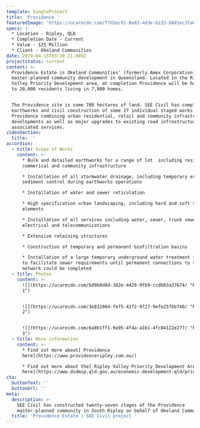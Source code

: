 ```yaml
---
template: SingleProject
title: 'Providence '
featuredImage: 'https://ucarecdn.com/77d2ec91-0e83-4d3e-b132-b681ec37a6a4/'
specs: |-
  * Location - Ripley, QLD 
  * Completion Date - Current
  * Value - $25 Million
  * Client - Okeland Communities
date: 2019-04-15T03:20:21.089Z
projectstatus: current
content: >-
  Providence Estate is Okeland Communities' (formerly Amex Corporation) premiere
  master-planned community development in Queensland. Located in the Ripley
  Valley Priority Development area, at completion Providence will be home to up
  to 20,000 residents living in 7,000 homes. 


  The Providence site is some 700 hectares of land. SEE Civil has completed the
  earthworks and civil construction of some 27 individual staged works at
  Providence combining urban residential, retail and community infrastructure
  developments as well as major upgrades to existing road infrastructure and
  associated services.
videoSection:
  title: ''
accordion:
  - title: Scope of Works
    content: >-
      * Bulk and detailed earthworks for a range of lot  including residential,
      commerical and community infrastructure 

      * Installation of all stormwater drainage, including temporary erosion and
      sediment control during earthworks operations 

      * Installation of water and sewer reticulation 

      * High specification urban landscaping, including hard and soft scape
      elements

      * Installation of all services including water, sewer, trunk sewer,
      electrical and telecommunications

      * Extensive retaining structures 

      * Construction of temporary and permanent biofiltration basins

      * Installation of a large temporary underground water treatment facility
      to facilitate sewer requirements until permanent connections to the sewer
      network could be completed
  - title: Photos
    content: >-
      ![](https://ucarecdn.com/bd9b8d8d-382e-4429-9fb9-ccdb03a37674/ "Providence
      1")


      ![](https://ucarecdn.com/3e832864-fef5-41f2-9727-9efe25f6b740/ "Providence
      2")


      ![](https://ucarecdn.com/6a8b1ff1-9a95-4f4a-a1b1-4fc84122e277/ "Providence
      3")
  - title: More information
    content: >-
      * Find out more about[ Providence
      here](https://www.providenceripley.com.au/)

      * Find out more about the[ Ripley Valley Priority Development Area
      here](https://www.dsdmip.qld.gov.au/economic-development-qld/priority-development-areas/ripley-valley.html)
cta:
  buttonText: ''
  buttonUrl: ''
meta:
  description: >-
    SEE Civil has constructed twenty-seven stages of the Providence
    master-planned community in South Ripley on behalf of Okeland Communities. 
  title: 'Providence Estate | SEE Civil project '
---
```


